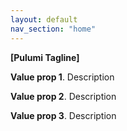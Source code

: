 ```yaml
---
layout: default
nav_section: "home"
---
```


**[Pulumi Tagline]**

**Value prop 1**. Description

**Value prop 2**. Description

**Value prop 3**. Description
